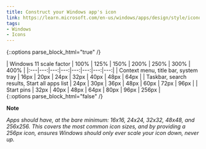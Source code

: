 ```yaml
---
title: Construct your Windows app's icon
link: https://learn.microsoft.com/en-us/windows/apps/design/style/iconography/app-icon-construction#icon-scaling
tags:
- Windows
- Icons
---
```


{::options parse_block_html="true" /}
<div class="table">
| Windows 11 scale factor | 100% | 125% | 150% | 200% | 250% | 300% | 400% |
|:---|---:|---:|---:|---:|---:|---:|---:| 
| Context menu, title bar, system tray |	16px | 20px | 24px | 32px | 40px | 48px | 64px | 
| Taskbar, search results, Start all apps list | 24px | 30px | 36px | 48px | 60px | 72px | 96px | 
| Start pins | 32px | 40px | 48px | 64px | 80px | 96px | 256px | 
</div>
{::options parse_block_html="false" /}

**Note**

*Apps should have, at the bare minimum: 16x16, 24x24, 32x32, 48x48, and 256x256.*
*This covers the most common icon sizes, and by providing a 256px icon,*
*ensures Windows should only ever scale your icon down, never up.*
